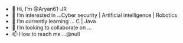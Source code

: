 - 👋 Hi, I’m @Aryan61-JR
- 👀 I’m interested in ...Cyber security | Artificial intelligence | Robotics
- 🌱 I’m currently learning ... C | Java
- 💞️ I’m looking to collaborate on ...
- 📫 How to reach me ...@null

<!---
Aryan61-JR/Aryan61-JR is a ✨ special ✨ repository because its `README.md` (this file) appears on your GitHub profile.
You can click the Preview link to take a look at your changes.
--->
